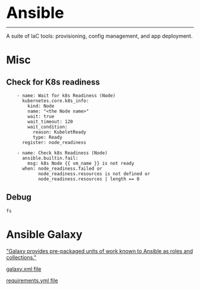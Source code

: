 **<span style="font-size:3em;color:black">Ansible</span>**
***

A suite of IaC tools: provisioning, config management, and app deployment.

# Misc

## Check for K8s readiness
```
    - name: Wait for k8s Readiness (Node)
      kubernetes.core.k8s_info:
        kind: Node
        name: "<the Node name>"
        wait: true
        wait_timeout: 120
        wait_condition:
          reason: KubeletReady
          type: Ready
      register: node_readiness

    - name: Check k8s Readiness (Node)
      ansible.builtin.fail:
        msg: k8s Node {{ vm_name }} is not ready
      when: node_readiness.failed or
            node_readiness.resources is not defined or
            node_readiness.resources | length == 0
```

## Debug
```
fs
```

# Ansible Galaxy

["Galaxy provides pre-packaged units of work known to Ansible as roles and collections."](https://galaxy.ansible.com/ui/)

[galaxy.xml file](https://docs.ansible.com/ansible/latest/dev_guide/collections_galaxy_meta.html)

[requirements.yml file](https://docs.ansible.com/ansible/latest/galaxy/user_guide.html#installing-roles-and-collections-from-the-same-requirements-yml-file)